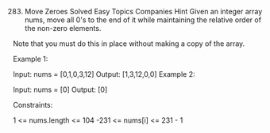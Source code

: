 283. Move Zeroes
Solved
Easy
Topics
Companies
Hint
Given an integer array nums, move all 0's to the end of it while maintaining the relative order of the non-zero elements.

Note that you must do this in place without making a copy of the array.

 

Example 1:

Input: nums = [0,1,0,3,12]
Output: [1,3,12,0,0]
Example 2:

Input: nums = [0]
Output: [0]
 

Constraints:

1 <= nums.length <= 104
-231 <= nums[i] <= 231 - 1

